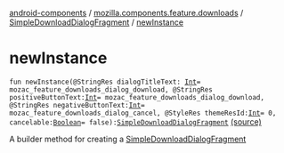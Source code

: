 [android-components](../../index.md) / [mozilla.components.feature.downloads](../index.md) / [SimpleDownloadDialogFragment](index.md) / [newInstance](./new-instance.md)

# newInstance

`fun newInstance(@StringRes dialogTitleText: `[`Int`](https://kotlinlang.org/api/latest/jvm/stdlib/kotlin/-int/index.html)` = mozac_feature_downloads_dialog_download, @StringRes positiveButtonText: `[`Int`](https://kotlinlang.org/api/latest/jvm/stdlib/kotlin/-int/index.html)` = mozac_feature_downloads_dialog_download, @StringRes negativeButtonText: `[`Int`](https://kotlinlang.org/api/latest/jvm/stdlib/kotlin/-int/index.html)` = mozac_feature_downloads_dialog_cancel, @StyleRes themeResId: `[`Int`](https://kotlinlang.org/api/latest/jvm/stdlib/kotlin/-int/index.html)` = 0, cancelable: `[`Boolean`](https://kotlinlang.org/api/latest/jvm/stdlib/kotlin/-boolean/index.html)` = false): `[`SimpleDownloadDialogFragment`](index.md) [(source)](https://github.com/mozilla-mobile/android-components/blob/master/components/feature/downloads/src/main/java/mozilla/components/feature/downloads/SimpleDownloadDialogFragment.kt#L63)

A builder method for creating a [SimpleDownloadDialogFragment](index.md)

